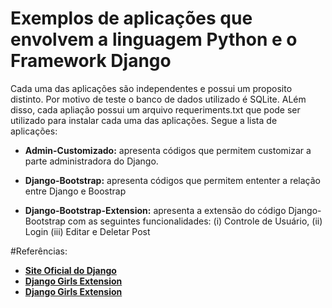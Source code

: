 # Exemplos de aplicações que envolvem a linguagem Python e o Framework Django

Cada uma das aplicações são independentes e possui um proposito distinto. Por motivo de teste o banco de dados utilizado é SQLite. ALém disso, cada apliação possui um arquivo requeriments.txt que pode ser utilizado para instalar cada uma das aplicações.
Segue a lista de aplicações:
* __Admin-Customizado:__ apresenta códigos que permitem customizar a parte administradora do Django.

* __Django-Bootstrap:__ apresenta códigos que permitem ententer a relação entre Django e Boostrap
* __Django-Bootstrap-Extension:__ apresenta a extensão do código Django-Bootstrap com as seguintes funcionalidades: (i) Controle de Usuário, (ii) Login (iii) Editar e Deletar Post


#Referências:
* [__Site Oficial do Django__](www.djangoproject.com)
* [__Django Girls Extension__](http://tutorial.djangogirls.org/)
* [__Django Girls Extension__](https://www.gitbook.com/book/djangogirls/django-girls-tutorial-extensions/details) 
